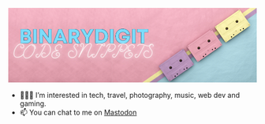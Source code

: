 ![banner](/banner.png)
- 👩🏽‍💻 I’m interested in tech, travel, photography, music, web dev and gaming.
- 📫 You can chat to me on [Mastodon](https://mstdn.games/@BinaryDigit) 
